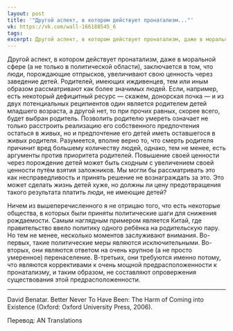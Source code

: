 ```yaml
---
layout: post
title: '"Другой аспект, в котором действует пронатализм..."'
vk: https://vk.com/wall-166188545_6
tags: 
excerpt: Другой аспект, в котором действует пронатализм, даже в моральной сфере (а не только в политической области), заключается в том, что люди, порождающие отпрысков, увеличивают свою ценность через заведение детей. Родителей, имеющих иждивенцев, тем или иным образом...
---
```

Другой аспект, в котором действует пронатализм, даже в моральной сфере (а не только в политической области), заключается в том, что люди, порождающие отпрысков, увеличивают свою ценность через заведение детей. Родителей, имеющих иждивенцев, тем или иным образом рассматривают как более значимых людей. Если, например, есть некоторый дефицитный ресурс — скажем, донорская почка — и из двух потенциальных реципиентов один является родителем детей младшего возраста, а другой нет, то при прочих равных, скорее всего, будет выбран родитель. Позволить родителю умереть означает не только расстроить реализацию его собственного предпочтения остаться в живых, но и предпочтение его детей иметь оставшегося в живых родителя. Разумеется, вполне верно то, что смерть родителя причинит вред большему количеству людей, однако, тем не менее, есть аргументы против приоритета родителей. Повышение своей ценности через порождение детей может быть сходным с увеличением своей ценности путём взятия заложников. Мы могли бы рассматривать это как несправедливость и принять решение не вознаграждать за это. Это может сделать жизнь детей хуже, но должны ли цену предотвращения такого результата платить люди, не имеющие детей? 

Ничем из вышеперечисленного я не отрицаю того, что есть некоторые общества, в которых были приняты политические шаги для снижения рождаемости. Самым наглядным примером является Китай, где правительство ввело политику одного ребёнка на родительскую пару. Но тем не менее, несколько моментов заслуживают внимания. Во-первых, такие политические меры являются исключительными. Во-вторых, они являются ответом на очень крупное (а не просто умеренное) перенаселение. В-третьих, они требуются именно потому, что являются коррективами к очень мощной предрасположенности к пронатализму, и таким образом, не составляют опровержения существования этой предрасположенности.

-----------------------------------------------

David Benatar. Better Never To Have Been: The Harm of Coming into Existence (Oxford: Oxford University Press, 2006).

Перевод: AN Translations